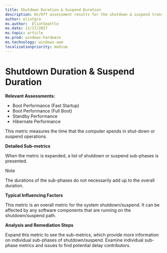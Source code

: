 ```yaml
---
title: Shutdown Duration & Suspend Duration
description: On/Off assessment results for the shutdown & suspend transition phases
author: eliotgra
ms.author:  EliotSeattle
ms.date: 11/17/2017
ms.topic: article
ms.prod: windows-hardware
ms.technology: windows-oem
localizationpriority: medium
---
```


# Shutdown Duration & Suspend Duration

**Relevant Assessments:**

-   Boot Performance (Fast Startup)
-   Boot Performance (Full Boot)
-   Standby Performance
-   Hibernate Performance

This metric measures the time that the computer spends in shut-down or suspend operations. 

**Detailed Sub-metrics**

When the metric is expanded, a list of shutdown or suspend sub-phases is presented.

> [!NOTE]
> The durations of the sub-phases do not necessarily add up to the overall duration.

**Typical Influencing Factors**

This metric is an overall metric for the system shutdown/suspend. It can be affected by any software components that are running on the shutdown/suspend path.

**Analysis and Remediation Steps**

Expand this metric to see the sub-metrics, which provide more information on individual sub-phases of shutdown/suspend. Examine individual sub-phase metrics and issues to find potential delay contributors.


